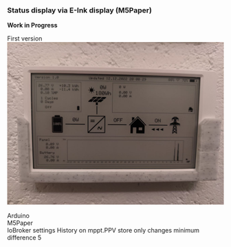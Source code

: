 
### Status display via  E-Ink display (M5Paper)

   **Work in Progress**

   First version  
   ![Circuit](../images/M5Paper.png "M5Paper")

   Arduino  
   M5Paper  
   IoBroker settings
      History on mppt.PPV 
      store only changes
      minimum difference 5
   